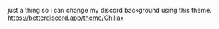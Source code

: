 just a thing so i can change my discord background using this theme. https://betterdiscord.app/theme/Chillax
